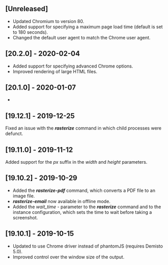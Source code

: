 ## [Unreleased]
  - Updated Chromium to version 80.
  - Added support for specifying a maximum page load time (default is set to 180 seconds).
  - Changed the default user agent to match the Chrome user agent.

## [20.2.0] - 2020-02-04
  - Added support for specifying advanced Chrome options.
  - Improved rendering of large HTML files.

## [20.1.0] - 2020-01-07
-

## [19.12.1] - 2019-12-25
Fixed an issue with the ***rasterize*** command in which child processes were defunct.

## [19.11.0] - 2019-11-12
Added support for the *px* suffix in the _width_ and _height_ parameters.

## [19.10.2] - 2019-10-29
  - Added the ___rasterize-pdf___ command, which converts a PDF file to an image file.
  - ___rasterize-email___ now available in offline mode. 
  - Added the _wait_time_ - parameter to the ___rasterize___ command and to the instance configuration, which sets the time to wait before taking a screenshot.
  
## [19.10.1] - 2019-10-15
  - Updated to use Chrome driver instead of phantomJS (requires Demisto 5.0).
  - Improved control over the window size of the output.
